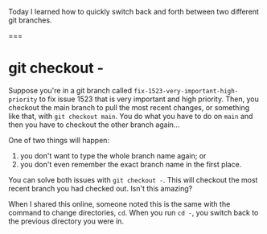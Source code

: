 Today I learned how to quickly switch back and forth between two different git branches.

===


# git checkout -

Suppose you're in a git branch called `fix-1523-very-important-high-priority` to fix issue 1523 that is very important and high priority.
Then, you checkout the main branch to pull the most recent changes, or something like that, with `git checkout main`.
You do what you have to do on `main` and then you have to checkout the other branch again...

One of two things will happen:

 1. you don't want to type the whole branch name again; or
 2. you don't even remember the exact branch name in the first place.

You can solve both issues with `git checkout -`.
This will checkout the most recent branch you had checked out.
Isn't this amazing?

When I shared this online, someone noted this is the same with the command to change directories, `cd`.
When you run `cd -`, you switch back to the previous directory you were in.
